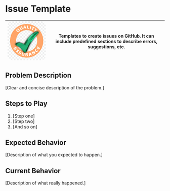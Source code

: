 # Issue Template

| <img src="/web-ui/src/assets/readme/logo-assurance.png" alt="Logo" width="300" style="border-radius: 15px;"/> | **Templates to create issues on GitHub. It can include predefined sections to describe errors, suggestions, etc.** |
|------------------------------------------------|---------------------------------------------------------------------------------------------------------------------------------------------------------------------------------------------------------------------------|

## Problem Description
[Clear and concise description of the problem.]

## Steps to Play
1. [Step one]
2. [Step two]
3. [And so on]

## Expected Behavior
[Description of what you expected to happen.]

## Current Behavior
[Description of what really happened.]
